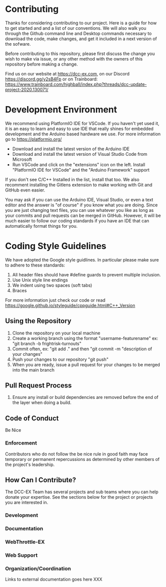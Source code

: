 # Contributing

Thanks for considering contributing to our project. Here is a guide for how to get started and and a list of our conventions. We will also walk you through the Github command line and Desktop commands necessary to download the code, make changes, and get it included in a next version of the sofware.

Before contributing to this repository, please first discuss the change you wish to make via issue, or any other method with the owners of this repository before making a change. 

Find us on our website at https://dcc-ex.com, on our Discord https://discord.gg/y2sB4Fp or on Trainboard: https://www.trainboard.com/highball/index.php?threads/dcc-update-project-2020.130071/

# Development Environment

We recommend using PlatformIO IDE for VSCode. If you haven't yet used it, it is an easy to learn and easy to use IDE that really shines for embedded development and the Arduino based hardware we use. For more information go to https://platformio.org/

* Download and install the latest version of the Arduino IDE
* Download and install the latest version of Visual Studio Code from Microsoft
* Run VSCode and click on the "extensions" icon on the left. Install "PlatformIO IDE for VSCode" and the "Arduino Framework" support

If you don't see C/C++ Installed in the list, install that too. We also recomment installing the Gitlens extension to make working with Git and GitHub even easier.

You may ask if you can use the Arduino IDE, Visual Studio, or even a text editor and the answer is "of course" if you know what you are doing. Since you are just changing text files, you can use whatever you like as long as your commits and pull requests can be merged in GitHub. However, it will be much easier to follow our coding standards if you have an IDE that can automatically format things for you.

# Coding Style Guidelines

We have adopted the Google style guidlines. In particular please make sure to adhere to these standards:

1. All header files should have #define guards to prevent multiple inclusion.
2. Use Unix style line endings
3. We indent using two spaces (soft tabs)
4. Braces

For more information just check our code or read https://google.github.io/styleguide/cppguide.html#C++_Version

## Using the Repository

1. Clone the repository on your local machine
2. Create a working branch using the format "username-featurename" ex: "git branch -b frightrisk-turnouts"
3. Commit often, ex: "git add ." and then "git commit -m "description of your changes"
4. Push your changes to our repository "git push"
5. When you are ready, issue a pull request for your changes to be merged into the main branch

## Pull Request Process

1. Ensure any install or build dependencies are removed before the end of the layer when doing a build.

## Code of Conduct

Be Nice

### Enforcement

Contributors who do not follow the be nice rule in good faith may face temporary or permanent repercussions as determined by other members of the project's leadership.

## How Can I Contribute?

The DCC-EX Team has several projects and sub teams where you can help donate your expertise. See the sections below for the project or projects you are interested in.

### Development
### Documentation
### WebThrottle-EX
### Web Support
### Organization/Coordination

Links to external documentation goes here XXX
